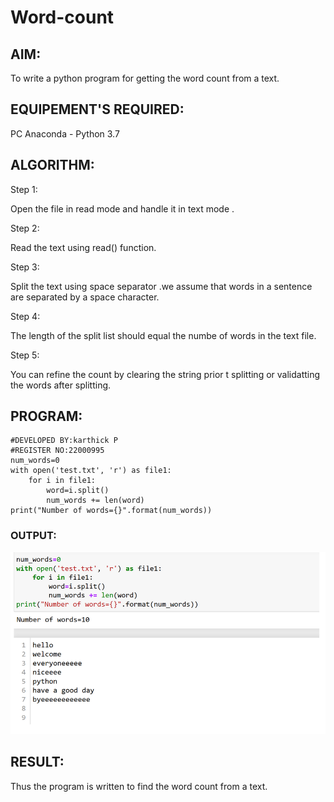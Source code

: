 # Word-count
## AIM:
To write a python program for getting the word count from a text.
## EQUIPEMENT'S REQUIRED: 
PC
Anaconda - Python 3.7
## ALGORITHM: 
Step 1:

Open the file in read mode and handle it in text mode .

Step 2:

Read the text using read() function.

Step 3:

Split the text using space separator .we assume that words in a sentence are separated by a space character.

Step 4:

The length of the split list should equal the numbe of words in the text file.

Step 5:

You can refine the count by clearing the string prior t splitting or validatting the words after splitting.

## PROGRAM:
```
#DEVELOPED BY:karthick P
#REGISTER NO:22000995
num_words=0
with open('test.txt', 'r') as file1:
    for i in file1:
        word=i.split()
        num_words += len(word)
print("Number of words={}".format(num_words))
```

### OUTPUT:

![](./wordsount.png)


## RESULT:
Thus the program is written to find the word count from a text.
